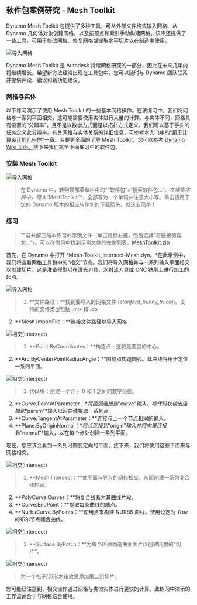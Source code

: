 

## 软件包案例研究 - Mesh Toolkit

Dynamo Mesh Toolkit 包提供了多种工具，可从外部文件格式输入网格、从 Dynamo 几何体对象创建网格，以及按顶点和索引手动构建网格。该库还提供了一些工具，可用于修改网格、修复网格或提取水平切片以在制造中使用。

![导入网格](images/11-3/mtIntro.jpg)

Dynamo Mesh Toolkit 是 Autodesk 持续网格研究的一部分，因此在未来几年内将继续增长。希望新方法经常出现在工具包中，您可以随时与 Dynamo 团队联系并提供评论、错误和新功能建议。

### 网格与实体

以下练习演示了使用 Mesh Toolkit 的一些基本网格操作。在该练习中，我们将网格与一系列平面相交，这可能需要使用实体进行大量的计算。与实体不同，网格具有设置的“分辨率”，且不是以数学方式而是以拓扑方式定义，我们可以基于手头的任务定义此分辨率。有关网格与实体关系的详细信息，可参考本入门中的[“用于计算设计的几何体”](../05_Geometry-for-Computational-Design/5_geometry-for-computational-design.md)一章。若要更全面的了解 Mesh Toolkit，您可以参考 [Dynamo Wiki 页面。](https://github.com/DynamoDS/Dynamo/wiki/Dynamo-Mesh-Toolkit)接下来我们跳至下面练习中的软件包。

### 安装 Mesh Toolkit

![导入网格](images/11-3/mt.jpg)

> 在 Dynamo 中，转到顶部菜单栏中的*“软件包”>“搜索软件包...”*。在搜索字段中，键入*“MeshToolkit”*，全部写为一个单词并注意大小写。单击适用于您的 Dynamo 版本的相应软件包的下载箭头。就这么简单！

### 练习

> 下载并解压缩本练习的示例文件（单击鼠标右键，然后选择“将链接另存为...”）。可以在附录中找到示例文件的完整列表。[MeshToolkit.zip](datasets/11-2/MeshToolkit.zip)

首先，在 Dynamo 中打开 *Mesh-Toolkit_Intersect-Mesh.dyn。*在此示例中，我们将查看网格工具包中的“相交”节点。我们将导入网格并与一系列输入平面相交以创建切片。这是准备模型以在激光刀具、水射流刀具或 CNC 铣削上进行加工的起点。

![导入网格](images/11-3/contour01.jpg)

> 1. **文件路径：**找到要导入的网格文件 (*stanford_bunny_tri.obj*)。支持的文件类型包括 .mix 和 .obj
2. **Mesh.ImportFile：**连接文件路径以导入网格

![相交(Intersect)](images/11-3/contour02.jpg)

> 1. **Point.ByCoordinates：**构造点 - 这将是圆弧的中心。
2. **Arc.ByCenterPointRadiusAngle：**围绕点构造圆弧。此曲线将用于定位一系列平面。

![相交(Intersect)](images/11-3/contour03.jpg)

> 1. 代码块：创建一个介于 0 和 1 之间的数字范围。
2. **Curve.PointAtParameter：**将圆弧连接到*“curve”*输入，将代码块输出连接到*“param”*输入以沿曲线提取一系列点。
3. **Curve.TangentAtParameter：**连接与上一个节点相同的输入。
4. **Plane.ByOriginNormal：**将点连接到*“origin”*输入并将向量连接到*“normal”*输入，以在每个点处创建一系列平面。

现在，您应该会看到一系列沿圆弧定向的平面。接下来，我们将使用这些平面来与网格相交。

![相交(Intersect)](images/11-3/contour04.jpg)

> 1. **Mesh.Intersect：**使平面与导入的网格相交，从而创建一系列复合线轮廓。
2. **PolyCurve.Curves：**将复合线断为其曲线片段。
3. **Curve.EndPoint：**提取每条曲线的端点。
4. **NurbsCurve.ByPoints：**使用点来构建 NURBS 曲线。使用设定为 *True* 的布尔节点闭合曲线。

![相交(Intersect)](images/11-3/contour05.jpg)

> 1. **Surface.ByPatch：**为每个轮廓构造曲面面片以创建网格的“切片”。

![相交(Intersect)](images/11-3/contour06.jpg)

> 为一个格子/卵形木箱效果添加第二组切片。

您可能已注意到，相交操作通过网格与类似实体进行更快的计算。此练习中演示的工作流适合于与网格结合使用。

